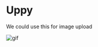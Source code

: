 # Uppy

We could use this for image upload

![gif](https://github.com/transloadit/uppy/raw/master/assets/uppy-demo-oct-2018.gif)
